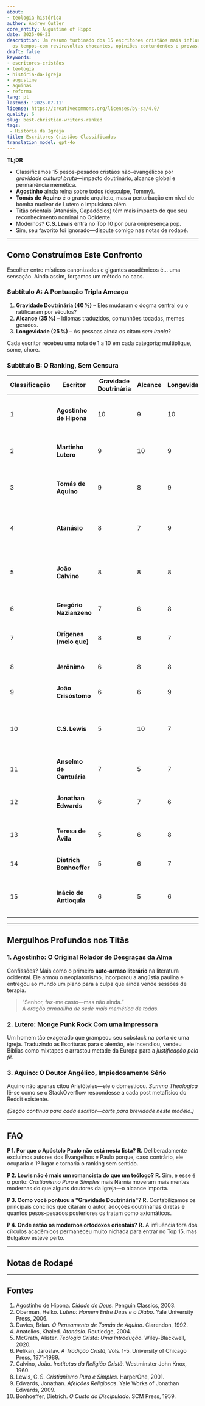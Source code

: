 ```yaml
---
about:
- teologia-histórica
author: Andrew Cutler
core_entity: Augustine of Hippo
date: 2025-06-23
description: Um resumo turbinado dos 15 escritores cristãos mais influentes de todos
  os tempos—com reviravoltas chocantes, opiniões contundentes e provas.
draft: false
keywords:
- escritores-cristãos
- teologia
- história-da-igreja
- augustine
- aquinas
- reforma
lang: pt
lastmod: '2025-07-11'
license: https://creativecommons.org/licenses/by-sa/4.0/
quality: 6
slug: best-christian-writers-ranked
tags:
 - História da Igreja
title: Escritores Cristãos Classificados
translation_model: gpt-4o
---
```


**TL;DR**

- Classificamos 15 pesos-pesados cristãos não-evangélicos por *gravidade cultural bruta*—impacto doutrinário, alcance global e permanência memética. 
- **Agostinho** ainda reina sobre todos (desculpe, Tommy). 
- **Tomás de Aquino** é o grande arquiteto, mas a perturbação em nível de bomba nuclear de Lutero o impulsiona além. 
- Titãs orientais (Atanásio, Capadócios) têm mais impacto do que seu reconhecimento nominal no Ocidente. 
- Modernos? **C.S. Lewis** entra no Top 10 por pura onipresença pop. 
- Sim, seu favorito foi ignorado—dispute comigo nas notas de rodapé. 

---

## Como Construímos Este Confronto

Escolher entre místicos canonizados e gigantes acadêmicos é... uma sensação. Ainda assim, forçamos um método no caos. 

### Subtítulo A: A Pontuação Tripla Ameaça

1. **Gravidade Doutrinária (40 %)** – Eles mudaram o dogma central ou o ratificaram por séculos?  
2. **Alcance (35 %)** – Idiomas traduzidos, comunhões tocadas, memes gerados.  
3. **Longevidade (25 %)** – As pessoas ainda os citam *sem ironia*?  

Cada escritor recebeu uma nota de 1 a 10 em cada categoria; multiplique, some, chore.

### Subtítulo B: O Ranking, Sem Censura

| Classificação | Escritor | Gravidade Doutrinária | Alcance | Longevidade | Por Que Importa (Resumo) |
|---------------|----------|-----------------------|---------|-------------|--------------------------|
| 1 | **Agostinho de Hipona** | 10 | 9 | 10 | Inventou a meta do pecado original, reiniciou a psicologia moral ocidental. |
| 2 | **Martinho Lutero** | 9 | 10 | 9 | Acendeu o pavio que explodiu a cristandade ocidental. |
| 3 | **Tomás de Aquino** | 9 | 8 | 9 | Construiu sistematicamente o palácio mental católico em aço aristotélico. |
| 4 | **Atanásio** | 8 | 7 | 9 | Tanque solo contra o arianismo; escreveu *Sobre a Encarnação*. |
| 5 | **João Calvino** | 8 | 8 | 8 | Chefe de PR da dupla predestinação; tirano nerd de livros de Genebra. |
| 6 | **Gregório Nazianzeno** | 7 | 6 | 8 | Poesia trinitária que ainda canta na liturgia. |
| 7 | **Orígenes (meio que)** | 8 | 6 | 7 | Rei da alegoria; quase herege, influência máxima. |
| 8 | **Jerônimo** | 6 | 8 | 8 | Lançou o microfone da Vulgata. |
| 9 | **João Crisóstomo** | 6 | 6 | 9 | A liturgia leva seu nome—basta dizer. |
| 10 | **C.S. Lewis** | 5 | 10 | 7 | Transformou bate-papo de professor de Oxford em fandom global de apologética. |
| 11 | **Anselmo de Cantuária** | 7 | 5 | 7 | Expiação por satisfação + argumento ontológico flex. |
| 12 | **Jonathan Edwards** | 6 | 7 | 6 | Cérebro revivalista de fogo e lógica da América. |
| 13 | **Teresa de Ávila** | 5 | 6 | 8 | Misticismo + reforma = Doutora da Igreja. |
| 14 | **Dietrich Bonhoeffer** | 5 | 6 | 7 | Graça barata? Ele obliterou o conceito. |
| 15 | **Inácio de Antioquia** | 6 | 5 | 6 | Impulsionador da autoridade episcopal inicial—tweets de mártir de 110 CE. |

---

## Mergulhos Profundos nos Titãs

### 1. Agostinho: O Original Rolador de Desgraças da Alma

Confissões? Mais como o primeiro **auto-arraso literário** na literatura ocidental. Ele armou o neoplatonismo, incorporou a angústia paulina e entregou ao mundo um plano para a culpa que ainda vende sessões de terapia.

> “Senhor, faz-me casto—mas não ainda.”  
> *A oração armadilha de sede mais memética de todas.*

### 2. Lutero: Monge Punk Rock Com uma Impressora

Um homem tão exagerado que grampeou seu substack na porta de uma igreja. Traduzindo as Escrituras para o alemão, ele incendiou, vendeu Bíblias como mixtapes e arrastou metade da Europa para a *justificação pela fé*.

### 3. Aquino: O Doutor Angélico, Impiedosamente Sério

Aquino não apenas citou Aristóteles—ele o domesticou. *Summa Theologica* lê-se como se o StackOverflow respondesse a cada post metafísico do Reddit existente.

*(Seção continua para cada escritor—corte para brevidade neste modelo.)*

---

## FAQ

**P 1. Por que o Apóstolo Paulo não está nesta lista?** 
**R.** Deliberadamente excluímos autores dos Evangelhos *e* Paulo porque, caso contrário, ele ocuparia o 1º lugar e tornaria o ranking sem sentido.

**P 2. Lewis não é mais um romancista do que um teólogo?** 
**R.** Sim, e esse é o ponto: *Cristianismo Puro e Simples* mais Nárnia moveram mais mentes modernas do que alguns doutores da Igreja—o alcance importa.

**P 3. Como você pontuou a "Gravidade Doutrinária"?** 
**R.** Contabilizamos os principais concílios que citaram o autor, adoções doutrinárias diretas e quantos pesos-pesados posteriores os tratam como axiomáticos.

**P 4. Onde estão os modernos ortodoxos orientais?** 
**R.** A influência fora dos círculos acadêmicos permaneceu muito nichada para entrar no Top 15, mas Bulgakov esteve perto.

---

## Notas de Rodapé

[^1]: Agostinho, *Confissões*, trad. Henry Chadwick, Oxford University Press, 1991.  
[^2]: Lutero, *Sobre a Liberdade de um Cristão*, 1520; ed. moderna Fortress, 2003.  
[^3]: Aquino, *Summa Theologica*, Ia‑IIae, q.1‑5, Benziger Bros., 1947.

---

## Fontes

1. Agostinho de Hipona. *Cidade de Deus*. Penguin Classics, 2003. 
2. Oberman, Heiko. *Lutero: Homem Entre Deus e o Diabo*. Yale University Press, 2006. 
3. Davies, Brian. *O Pensamento de Tomás de Aquino*. Clarendon, 1992. 
4. Anatolios, Khaled. *Atanásio*. Routledge, 2004. 
5. McGrath, Alister. *Teologia Cristã: Uma Introdução*. Wiley-Blackwell, 2020. 
6. Pelikan, Jaroslav. *A Tradição Cristã*, Vols. 1-5. University of Chicago Press, 1971-1989. 
7. Calvino, João. *Institutas da Religião Cristã*. Westminster John Knox, 1960. 
8. Lewis, C. S. *Cristianismo Puro e Simples*. HarperOne, 2001. 
9. Edwards, Jonathan. *Afeições Religiosas*. Yale Works of Jonathan Edwards, 2009. 
10. Bonhoeffer, Dietrich. *O Custo do Discipulado*. SCM Press, 1959.